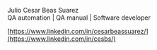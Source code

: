 Julio Cesar Beas Suarez  
QA automation | QA manual | Software developer  

[https://www.linkedin.com/in/cesarbeassuarez/](https://www.linkedin.com/in/cesbs/)

